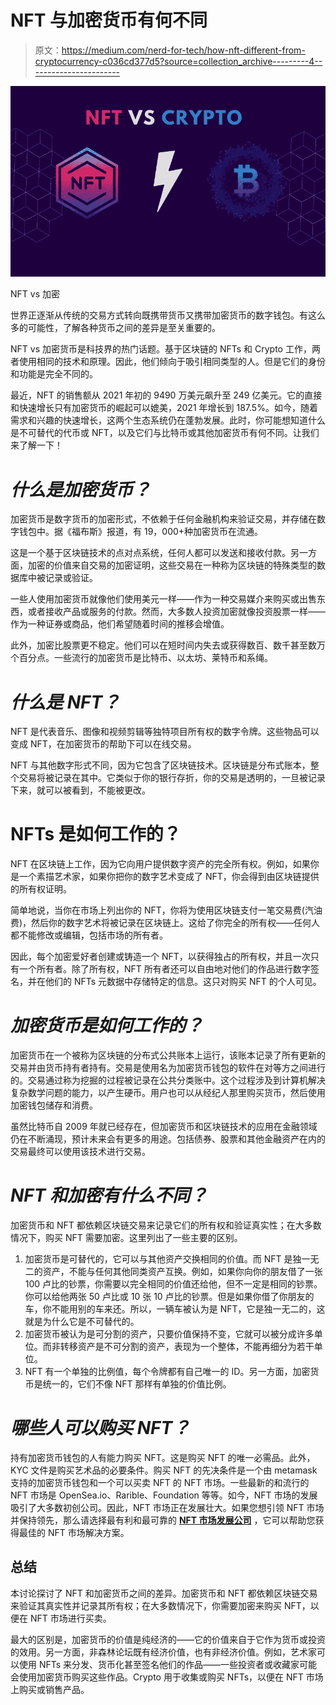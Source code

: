 # NFT 与加密货币有何不同

> 原文：<https://medium.com/nerd-for-tech/how-nft-different-from-cryptocurrency-c036cd377d5?source=collection_archive---------4----------------------->

![](img/5a39bb214838aa11a1459c9fdab08fc9.png)

NFT vs 加密

世界正逐渐从传统的交易方式转向既携带货币又携带加密货币的数字钱包。有这么多的可能性，了解各种货币之间的差异是至关重要的。

NFT vs 加密货币是科技界的热门话题。基于区块链的 NFTs 和 Crypto 工作，两者使用相同的技术和原理。因此，他们倾向于吸引相同类型的人。但是它们的身份和功能是完全不同的。

最近，NFT 的销售额从 2021 年初的 9490 万美元飙升至 249 亿美元。它的直接和快速增长只有加密货币的崛起可以媲美，2021 年增长到 187.5%。如今，随着需求和兴趣的快速增长，这两个生态系统仍在蓬勃发展。此时，你可能想知道什么是不可替代的代币或 NFT，以及它们与比特币或其他加密货币有何不同。让我们来了解一下！

# ***什么是加密货币？***

加密货币是数字货币的加密形式，不依赖于任何金融机构来验证交易，并存储在数字钱包中。据《福布斯》报道，有 19，000+种加密货币在流通。

这是一个基于区块链技术的点对点系统，任何人都可以发送和接收付款。另一方面，加密的价值来自交易的加密证明，这些交易在一种称为区块链的特殊类型的数据库中被记录或验证。

一些人使用加密货币就像他们使用美元一样——作为一种交易媒介来购买或出售东西，或者接收产品或服务的付款。然而，大多数人投资加密就像投资股票一样——作为一种证券或商品，他们希望随着时间的推移会增值。

此外，加密比股票更不稳定。他们可以在短时间内失去或获得数百、数千甚至数万个百分点。一些流行的加密货币是比特币、以太坊、莱特币和系绳。

# ***什么是 NFT？***

NFT 是代表音乐、图像和视频剪辑等独特项目所有权的数字令牌。这些物品可以变成 NFT，在加密货币的帮助下可以在线交易。

NFT 与其他数字形式不同，因为它包含了区块链技术。区块链是分布式账本，整个交易将被记录在其中。它类似于你的银行存折，你的交易是透明的，一旦被记录下来，就可以被看到，不能被更改。

# **NFTs 是如何工作的？**

NFT 在区块链上工作，因为它向用户提供数字资产的完全所有权。例如，如果你是一个素描艺术家，如果你把你的数字艺术变成了 NFT，你会得到由区块链提供的所有权证明。

简单地说，当你在市场上列出你的 NFT，你将为使用区块链支付一笔交易费(汽油费)，然后你的数字艺术将被记录在区块链上。这给了你完全的所有权——任何人都不能修改或编辑，包括市场的所有者。

因此，每个加密爱好者创建或铸造一个 NFT，以获得独占的所有权，并且一次只有一个所有者。除了所有权，NFT 所有者还可以自由地对他们的作品进行数字签名，并在他们的 NFTs 元数据中存储特定的信息。这只对购买 NFT 的个人可见。

# ***加密货币是如何工作的？***

加密货币在一个被称为区块链的分布式公共账本上运行，该账本记录了所有更新的交易并由货币持有者持有。交易是使用名为加密货币钱包的软件在对等方之间进行的。交易通过称为挖掘的过程被记录在公共分类账中。这个过程涉及到计算机解决复杂数学问题的能力，以产生硬币。用户也可以从经纪人那里购买货币，然后使用加密钱包储存和消费。

虽然比特币自 2009 年就已经存在，但加密货币和区块链技术的应用在金融领域仍在不断涌现，预计未来会有更多的用途。包括债券、股票和其他金融资产在内的交易最终可以使用该技术进行交易。

# ***NFT 和加密有什么不同？***

加密货币和 NFT 都依赖区块链交易来记录它们的所有权和验证真实性；在大多数情况下，购买 NFT 需要加密。这里列出了一些主要的区别。

1.  加密货币是可替代的，它可以与其他资产交换相同的价值。而 NFT 是独一无二的资产，不能与任何其他同类资产互换。例如，如果你向你的朋友借了一张 100 卢比的钞票，你需要以完全相同的价值还给他，但不一定是相同的钞票。你可以给他两张 50 卢比或 10 张 10 卢比的钞票。但是如果你借了你朋友的车，你不能用别的车来还。所以，一辆车被认为是 NFT，它是独一无二的，这就是为什么它是不可替代的。
2.  加密货币被认为是可分割的资产，只要价值保持不变，它就可以被分成许多单位。而非转移资产是不可分割的资产，表现为一个整体，不能再细分为若干单位。
3.  NFT 有一个单独的比例值，每个令牌都有自己唯一的 ID。另一方面，加密货币是统一的，它们不像 NFT 那样有单独的价值比例。

# ***哪些人可以购买 NFT？***

持有加密货币钱包的人有能力购买 NFT。这是购买 NFT 的唯一必需品。此外，KYC 文件是购买艺术品的必要条件。购买 NFT 的先决条件是一个由 metamask 支持的加密货币钱包和一个可以买卖 NFT 的 NFT 市场。一些最新的和流行的 NFT 市场是 OpenSea.io、Rarible、Foundation 等等。如今，NFT 市场的发展吸引了大多数初创公司。因此，NFT 市场正在发展壮大。如果您想引领 NFT 市场并保持领先，那么请选择最有利和最可靠的 [**NFT 市场发展公司**](https://www.clarisco.com/nft-marketplace-development) ，它可以帮助您获得最佳的 NFT 市场解决方案。

## **总结**

本讨论探讨了 NFT 和加密货币之间的差异。加密货币和 NFT 都依赖区块链交易来验证其真实性并记录其所有权；在大多数情况下，你需要加密来购买 NFT，以便在 NFT 市场进行买卖。

最大的区别是，加密货币的价值是纯经济的——它的价值来自于它作为货币或投资的效用。另一方面，非森林论坛既有经济价值，也有非经济价值。例如，艺术家可以使用 NFTs 来分发、货币化甚至签名他们的作品——一些投资者或收藏家可能会使用加密货币购买这些作品。Crypto 用于收集或购买 NFTs，以便在 NFT 市场上购买或销售产品。